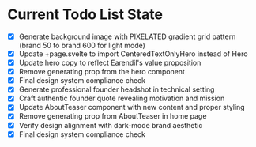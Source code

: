 <!-- DO NOT EDIT - Managed by todo_list tool -->
<!-- Updated: 2025-10-02T14:13:23.874Z -->

# Current Todo List State

- [x] Generate background image with PIXELATED gradient grid pattern (brand 50 to brand 600 for light mode)
- [x] Update +page.svelte to import CenteredTextOnlyHero instead of Hero
- [x] Update hero copy to reflect Earendil's value proposition
- [x] Remove generating prop from the hero component
- [x] Final design system compliance check
- [x] Generate professional founder headshot in technical setting
- [x] Craft authentic founder quote revealing motivation and mission
- [x] Update AboutTeaser component with new content and proper styling
- [x] Remove generating prop from AboutTeaser in home page
- [x] Verify design alignment with dark-mode brand aesthetic
- [x] Final design system compliance check
